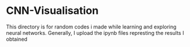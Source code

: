 # CNN-Visualisation
This directory is for random codes i made while learning and exploring neural networks.
Generally, I upload the ipynb files represting the results I obtained
